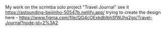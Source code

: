 My work on the scrimba solo project "Travel Journal" see it https://astounding-beijinho-50547b.netlify.app/
trying to create the design here - https://www.figma.com/file/QG4cOExkdbIbhSfWJhs2gs/Travel-Journal?node-id=2%3A2

